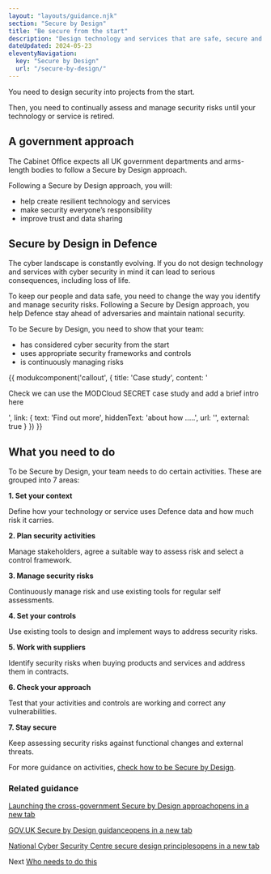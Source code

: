 ```yaml
---
layout: "layouts/guidance.njk"
section: "Secure by Design"
title: "Be secure from the start"
description: "Design technology and services that are safe, secure and resilient to cyber attack."
dateUpdated: 2024-05-23
eleventyNavigation:
  key: "Secure by Design"
  url: "/secure-by-design/"
---
```


You need to design security into projects from the start. 

Then, you need to continually assess and manage security risks until your technology or service is retired.  

## A government approach

The Cabinet Office expects all UK government departments and arms-length bodies to follow a Secure by Design approach. 

Following a Secure by Design approach, you will: 

- help create resilient technology and services
- make security everyone’s responsibility
- improve trust and data sharing

## Secure by Design in Defence

The cyber landscape is constantly evolving. If you do not design technology and services with cyber security in mind it can lead to serious consequences, including loss of life.

To keep our people and data safe, you need to change the way you identify and manage security risks. Following a Secure by Design approach, you help Defence stay ahead of adversaries and maintain national security.

To be Secure by Design, you need to show that your team:

- has considered cyber security from the start
- uses appropriate security frameworks and controls
- is continuously managing risks

{{ modukcomponent('callout', {
  title: 'Case study',
  content: '<p>Check we can use the MODCloud SECRET case study and add a brief intro here</p>',
  link: {
    text: 'Find out more',
    hiddenText: 'about how .....',
    url: '',
    external: true
  }
}) }}

## What you need to do

To be Secure by Design, your team needs to do certain activities. These are grouped into 7 areas: 

**1. Set your context**

Define how your technology or service uses Defence data and how much risk it carries.

**2. Plan security activities**

Manage stakeholders, agree a suitable way to assess risk and select a control framework.

**3. Manage security risks**

Continuously manage risk and use existing tools for regular self assessments.

**4. Set your controls**

Use existing tools to design and implement ways to address security risks.

**5. Work with suppliers**

Identify security risks when buying products and services and address them in contracts.

**6. Check your approach**

Test that your activities and controls are working and correct any vulnerabilities.

**7. Stay secure**

Keep assessing security risks against functional changes and external threats.

For more guidance on activities, [check how to be Secure by Design]().


### Related guidance

<p class="govuk-body"><a href="https://cddo.blog.gov.uk/2023/12/20/deputy-prime-minister-announces-launch-of-cross-government-secure-by-design-approach/" target="_blank">Launching the cross-government Secure by Design approach<span class="govuk-visually-hidden">opens in a new tab</span></a></p> 
        
<p class="govuk-body"><a href="https://www.security.gov.uk/guidance/secure-by-design/" target="_blank">GOV.UK Secure by Design guidance<span class="govuk-visually-hidden">opens in a new tab</span></a></p>
        
<p class="govuk-body"><a href="https://www.ncsc.gov.uk/collection/cyber-security-design-principles" target="_blank">National Cyber Security Centre secure design principles<span class="govuk-visually-hidden">opens in a new tab</span></a></p>  

Next
[Who needs to do this]()
